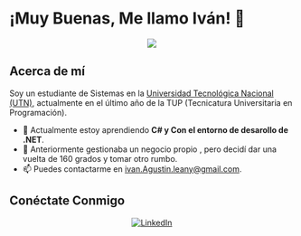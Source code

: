 <div>

# ¡Muy Buenas, Me llamo Iván! 👋

<p align="center">
  <img src="https://pixabay.com/static/frontend/3c346409d336d5f09a7f.svg" >
</p>

## Acerca de mí

Soy un estudiante de Sistemas en la [Universidad Tecnológica Nacional (UTN)](https://www.utn.edu.ar/), actualmente en el último año de la TUP (Tecnicatura Universitaria en Programación).

- 🌱 Actualmente estoy aprendiendo **C# y Con el entorno de desarollo de .NET**.
- 💼 Anteriormente gestionaba un negocio propio , pero decidí dar una vuelta de 160 grados y tomar otro rumbo.
- 📫 Puedes contactarme en [ivan.Agustin.leany@gmail.com](mailto:ivan.agustin.leany@gmail.com).


## Conéctate Conmigo

<p align="center">
  <a href="https://www.linkedin.com/in/ivan-leani-26bb08276/">
    <img src="https://img.shields.io/badge/-LinkedIn-05122A?style=flat&logo=linkedin" alt="LinkedIn">
  </a>
</p>

</div>